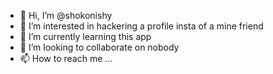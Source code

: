 - 👋 Hi, I’m @shokonishy
- 👀 I’m interested in hackering a profile insta of a mine friend
- 🌱 I’m currently learning this app
- 💞️ I’m looking to collaborate on nobody
- 📫 How to reach me ...

<!---
shokonishy/shokonishy is a ✨ special ✨ repository because its `README.md` (this file) appears on your GitHub profile.
You can click the Preview link to take a look at your changes.
--->
